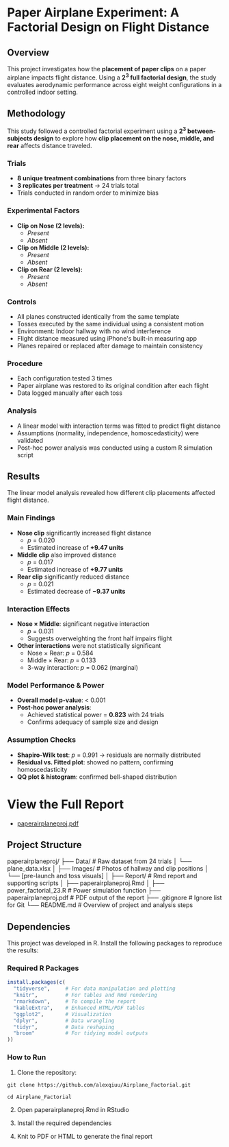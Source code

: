 # Paper Airplane Experiment: A Factorial Design on Flight Distance

## Overview  
This project investigates how the **placement of paper clips** on a paper airplane impacts flight distance. Using a **$2^3$ full factorial design**, the study evaluates aerodynamic performance across eight weight configurations in a controlled indoor setting.

## Methodology  

This study followed a controlled factorial experiment using a **$2^3$ between-subjects design** to explore how **clip placement on the nose, middle, and rear** affects distance traveled.

### Trials  
- **8 unique treatment combinations** from three binary factors  
- **3 replicates per treatment** → 24 trials total  
- Trials conducted in random order to minimize bias

### Experimental Factors  
- **Clip on Nose (2 levels):**
  - *Present*
  - *Absent*  
- **Clip on Middle (2 levels):**
  - *Present*
  - *Absent*  
- **Clip on Rear (2 levels):**
  - *Present*
  - *Absent*  

### Controls  
- All planes constructed identically from the same template  
- Tosses executed by the same individual using a consistent motion  
- Environment: Indoor hallway with no wind interference  
- Flight distance measured using iPhone's built-in measuring app  
- Planes repaired or replaced after damage to maintain consistency  

### Procedure  
- Each configuration tested 3 times  
- Paper airplane was restored to its original condition after each flight  
- Data logged manually after each toss  

### Analysis  
- A linear model with interaction terms was fitted to predict flight distance  
- Assumptions (normality, independence, homoscedasticity) were validated  
- Post-hoc power analysis was conducted using a custom R simulation script  

## Results  

The linear model analysis revealed how different clip placements affected flight distance.

### Main Findings  
- **Nose clip** significantly increased flight distance  
  - *p* = 0.020  
  - Estimated increase of **+9.47 units**
- **Middle clip** also improved distance  
  - *p* = 0.017  
  - Estimated increase of **+9.77 units**
- **Rear clip** significantly reduced distance  
  - *p* = 0.021  
  - Estimated decrease of **−9.37 units**

### Interaction Effects  
- **Nose × Middle**: significant negative interaction  
  - *p* = 0.031  
  - Suggests overweighting the front half impairs flight
- **Other interactions** were not statistically significant  
  - Nose × Rear: *p* = 0.584  
  - Middle × Rear: *p* = 0.133  
  - 3-way interaction: *p* = 0.062 (marginal)

### Model Performance & Power  
- **Overall model p-value**: < 0.001  
- **Post-hoc power analysis**:  
  - Achieved statistical power = **0.823** with 24 trials  
  - Confirms adequacy of sample size and design  

### Assumption Checks  
- **Shapiro-Wilk test**: *p* = 0.991 → residuals are normally distributed  
- **Residual vs. Fitted plot**: showed no pattern, confirming homoscedasticity  
- **QQ plot & histogram**: confirmed bell-shaped distribution  

# View the Full Report  
- [paperairplaneproj.pdf](https://github.com/alexqiuu/Airplane_Factorial/blob/main/paperairplaneproj.pdf)

## Project Structure  
paperairplaneproj/
├── Data/ # Raw dataset from 24 trials
│ └── plane_data.xlsx
│
├── Images/ # Photos of hallway and clip positions
│ └── [pre-launch and toss visuals]
│
├── Report/ # Rmd report and supporting scripts
│ ├── paperairplaneproj.Rmd
│
├── power_factorial_23.R # Power simulation function
├── paperairplaneproj.pdf # PDF output of the report
├── .gitignore # Ignore list for Git
└── README.md # Overview of project and analysis steps

## Dependencies  

This project was developed in R. Install the following packages to reproduce the results:

### Required R Packages  
```r
install.packages(c(
  "tidyverse",     # For data manipulation and plotting
  "knitr",         # For tables and Rmd rendering
  "rmarkdown",     # To compile the report
  "kableExtra",    # Enhanced HTML/PDF tables
  "ggplot2",       # Visualization
  "dplyr",         # Data wrangling
  "tidyr",         # Data reshaping
  "broom"          # For tidying model outputs
))
```
### How to Run
1. Clone the repository:
```
git clone https://github.com/alexqiuu/Airplane_Factorial.git

cd Airplane_Factorial
```
2. Open paperairplaneproj.Rmd in RStudio

3. Install the required dependencies

4. Knit to PDF or HTML to generate the final report

